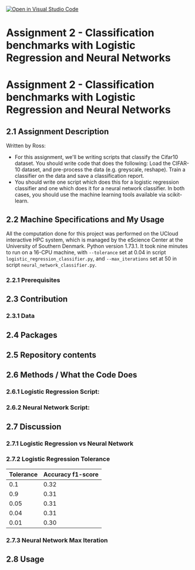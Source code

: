 [![Open in Visual Studio Code](https://classroom.github.com/assets/open-in-vscode-c66648af7eb3fe8bc4f294546bfd86ef473780cde1dea487d3c4ff354943c9ae.svg)](https://classroom.github.com/online_ide?assignment_repo_id=10448918&assignment_repo_type=AssignmentRepo)
# Assignment 2 - Classification benchmarks with Logistic Regression and Neural Networks
 
# Assignment 2 - Classification benchmarks with Logistic Regression and Neural Networks

## 2.1 Assignment Description
Written by Ross:
-	For this assignment, we'll be writing scripts that classify the Cifar10 dataset. You should write code that does the following: Load the CIFAR-10 dataset, and pre-process the data (e.g. greyscale, reshape). Train a classifier on the data and save a classification report. 
-	You should write one script which does this for a logistic regression classifier and one which does it for a neural network classifier. In both cases, you should use the machine learning tools available via scikit-learn.
## 2.2 Machine Specifications and My Usage
All the computation done for this project was performed on the UCloud interactive HPC system, which is managed by the eScience Center at the University of Southern Denmark. Python version 1.73.1. It took nine minutes to run on a 16-CPU machine, with `--tolerance` set at 0.04 in script `logistic_regression_classifier.py`, and `--max_iterations` set at 50 in script ``neural_network_classifier.py``.
### 2.2.1 Prerequisites

## 2.3 Contribution

### 2.3.1 Data


## 2.4 Packages


## 2.5 Repository contents


## 2.6 Methods / What the Code Does
### 2.6.1 Logistic Regression Script:


### 2.6.2 Neural Network Script:


## 2.7 Discussion

### 2.7.1 Logistic Regression vs Neural Network


### 2.7.2 Logistic Regression Tolerance


| Tolerance | Accuracy f1-score |
|-----------|------------------|
| 0.1       | 0.32             |
| 0.9       | 0.31             |
| 0.05      | 0.31             |
| 0.04      | 0.31             |
| 0.01      | 0.30             |



### 2.7.3 Neural Network Max Iteration


## 2.8 Usage



